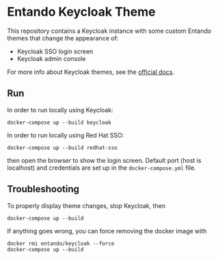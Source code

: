 # Entando Keycloak Theme
This repository contains a Keycloak instance with some custom Entando themes that change the appearance of:

* Keycloak SSO login screen
* Keycloak admin console

For more info about Keycloak themes, see the [official docs](https://www.keycloak.org/docs/latest/server_development/#_themes).

## Run
In order to run locally using Keycloak:

```
docker-compose up --build keycloak
```

In order to run locally using Red Hat SSO:

```
docker-compose up --build redhat-sso
```

then open the browser to show the login screen. Default port (host is localhost) and credentials are set up in the `docker-compose.yml` file.

## Troubleshooting
To properly display theme changes, stop Keycloak, then

```
docker-compose up --build
```

If anything goes wrong, you can force removing the docker image with 

```
docker rmi entando/keycloak --force
docker-compose up --build
```
